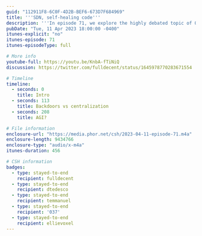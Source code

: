 ```yaml
---
guid: "112911F8-6C0F-4D2B-BEF6-673D7F684969"
title: '''SDN, self-healing code'''
description: '''In episode 71, we explore the highly debated topic of OpenSea''s backdoor presence. Explore the implications of such a feature and how it can make it a centralized system. Also dive into the topic of self-healing code with a practical example on finding recent closing prices for $TSLA stock.''' 
pubDate: "Tue, 11 Apr 2023 18:00:00 -0400"
itunes-explicit: "no"
itunes-episode: 71
itunes-episodeType: full

# More info
youtube-full: https://youtu.be/KnbA-fTiNiQ
discussion: https://twitter.com/fulldecent/status/1645978770283671554

# Timeline
timeline:
  - seconds: 0
    title: Intro
  - seconds: 113
    title: Backdoors vs centralization
  - seconds: 208
    title: AGI?

# File information
enclosure-url: "https://media.phor.net/csh/2023-04-11-episode-71.m4a"
enclosure-length: 9434766
enclosure-type: "audio/x-m4a"
itunes-duration: 456

# CSH information
badges:
  - type: stayed-to-end
    recipient: fulldecent
  - type: stayed-to-end
    recipient: dtedesco
  - type: stayed-to-end
    recipient: temmanuel
  - type: stayed-to-end
    recipient: '037'
  - type: stayed-to-end
    recipient: ellievoxel
---
```

